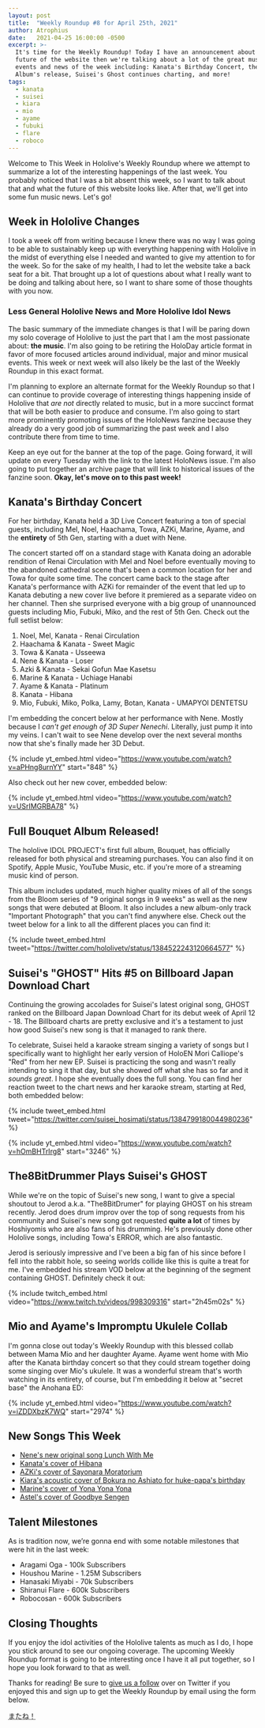 ```yaml
---
layout: post
title:  "Weekly Roundup #8 for April 25th, 2021"
author: Atrophius
date:   2021-04-25 16:00:00 -0500
excerpt: >-
  It's time for the Weekly Roundup! Today I have an announcement about the
  future of the website then we're talking about a lot of the great musical
  events and news of the week including: Kanata's Birthday Concert, the Bouquet
  Album's release, Suisei's Ghost continues charting, and more!
tags:
  - kanata
  - suisei
  - kiara
  - mio
  - ayame
  - fubuki
  - flare
  - roboco
---
```


Welcome to This Week in Hololive's Weekly Roundup where we attempt to summarize
a lot of the interesting happenings of the last week. You probably noticed that
I was a bit absent this week, so I want to talk about that and what the future
of this website looks like. After that, we'll get into some fun music news.
Let's go!

## Week in Hololive Changes

I took a week off from writing because I knew there was no way I was going to be
able to sustainably keep up with everything happening with Hololive in the midst
of everything else I needed and wanted to give my attention to for the week. So
for the sake of my health, I had to let the website take a back seat for a bit.
That brought up a lot of questions about what I really want to be doing and
talking about here, so I want to share some of those thoughts with you now.

### Less General Hololive News and More Hololive Idol News

The basic summary of the immediate changes is that I will be paring down my solo
coverage of Hololive to just the part that I am the most passionate about:
**the music**. I'm also going to be retiring the HoloDay article format in favor
of more focused articles around individual, major and minor musical events. This
week or next week will also likely be the last of the Weekly Roundup in this
exact format.

I'm planning to explore an alternate format for the Weekly Roundup so that I can
continue to provide coverage of interesting things happening inside of Hololive
that _are not_ directly related to music, but in a more succinct format that
will be both easier to produce and consume. I'm also going to start more
prominently promoting issues of the HoloNews fanzine because they already do a
very good job of summarizing the past week and I also contribute there from time
to time.

Keep an eye out for the banner at the top of the page. Going forward, it will
update on every Tuesday with the link to the latest HoloNews issue. I'm also
going to put together an archive page that will link to historical issues of
the fanzine soon. **Okay, let's move on to this past week!**

## Kanata's Birthday Concert

For her birthday, Kanata held a 3D Live Concert featuring a ton of special guests, including Mel, Noel, Haachama, Towa, AZKi, Marine, Ayame, and the **entirety** of 5th Gen, starting with a duet with Nene.

The concert started off on a standard stage with Kanata doing an adorable rendition of Renai Circulation with Mel and Noel before eventually moving to the abandoned cathedral scene that's been a common location for her and Towa for quite some time. The concert came back to the stage after Kanata's performance with AZKi for remainder of the event that led up to Kanata debuting a new cover live before it premiered as a separate video on her channel. Then she surprised everyone with a big group of unannounced guests including Mio, Fubuki, Miko, and the rest of 5th Gen. Check out the full setlist below:

1. Noel, Mel, Kanata - Renai Circulation
2. Haachama & Kanata - Sweet Magic
3. Towa & Kanata - Usseewa
4. Nene & Kanata - Loser
5. Azki & Kanata - Sekai Gofun Mae Kasetsu
6. Marine & Kanata - Uchiage Hanabi
7. Ayame & Kanata - Platinum
8. Kanata - Hibana
9. Mio, Fubuki, Miko, Polka, Lamy, Botan, Kanata - UMAPYOI DENTETSU

I'm embedding the concert below at her performance with Nene. Mostly because I *can't get enough of 3D Super Nenechi*. Literally, just pump it into my veins. I can't wait to see Nene develop over the next several months now that she's finally made her 3D Debut.

{% include yt_embed.html video="https://www.youtube.com/watch?v=aPHng8urnYY" start="848" %}

Also check out her new cover, embedded below:

{% include yt_embed.html video="https://www.youtube.com/watch?v=USrIMGRBA78" %}

## Full Bouquet Album Released!

The hololive IDOL PROJECT's first full album, Bouquet, has officially released for both physical and streaming purchases. You can also find it on Spotify, Apple Music, YouTube Music, etc. if you're more of a streaming music kind of person.

This album includes updated, much higher quality mixes of all of the songs from the Bloom series of "9 original songs in 9 weeks" as well as the new songs that were debuted at Bloom. It also includes a new album-only track "Important Photograph" that you can't find anywhere else. Check out the tweet below for a link to all the different places you can find it:

{% include tweet_embed.html tweet="https://twitter.com/hololivetv/status/1384522243120664577" %}

## Suisei's "GHOST" Hits #5 on Billboard Japan Download Chart

Continuing the growing accolades for Suisei's latest original song, GHOST ranked on the Billboard Japan Download Chart for its debut week of April 12 - 18. The Billboard charts are pretty exclusive and it's a testament to just how good Suisei's new song is that it managed to rank there.

To celebrate, Suisei held a karaoke stream singing a variety of songs but I specifically want to highlight her early version of HoloEN Mori Calliope's "Red" from her new EP. Suisei is practicing the song and wasn't really intending to sing it that day, but she showed off what she has so far and it *sounds great*. I hope she eventually does the full song. You can find her reaction tweet to the chart news and her karaoke stream, starting at Red, both embedded below:

{% include tweet_embed.html tweet="https://twitter.com/suisei_hosimati/status/1384799180044980236" %}

{% include yt_embed.html video="https://www.youtube.com/watch?v=hOmBHTrIrg8" start="3246" %}

## The8BitDrummer Plays Suisei's GHOST

While we're on the topic of Suisei's new song, I want to give a special shoutout to Jerod a.k.a. "The8BitDrumer" for playing GHOST on his stream recently. Jerod does drum improv over the top of song requests from his community and Suisei's new song got requested **quite a lot** of times by Hoshiyomis who are also fans of his drumming. He's previously done other Hololive songs, including Towa's ERROR, which are also fantastic.

Jerod is seriously impressive and I've been a big fan of his since before I fell into the rabbit hole, so seeing worlds collide like this is quite a treat for me. I've embedded his stream VOD below at the beginning of the segment containing GHOST. Definitely check it out:

{% include twitch_embed.html video="https://www.twitch.tv/videos/998309316" start="2h45m02s" %}

## Mio and Ayame's Impromptu Ukulele Collab

I'm gonna close out today's Weekly Roundup with this blessed collab between Mama Mio and her daughter Ayame. Ayame went home with Mio after the Kanata birthday concert so that they could stream together doing some singing over Mio's ukulele. It was a wonderful stream that's worth watching in its entirety, of course, but I'm embedding it below at "secret base" the Anohana ED:

{% include yt_embed.html video="https://www.youtube.com/watch?v=iZDDXbzK7WQ" start="2974" %}

## New Songs This Week

- [Nene's new original song Lunch With Me](https://www.youtube.com/watch?v=3BDefdMXWkI)
- [Kanata's cover of Hibana](https://www.youtube.com/watch?v=USrIMGRBA78)
- [AZKi's cover of Sayonara Moratorium](https://www.youtube.com/watch?v=hV0dxmUf59U)
- [Kiara's acoustic cover of Bokura no Ashiato for huke-papa's birthday](https://www.youtube.com/watch?v=98Yx9TuE09A)
- [Marine's cover of Yona Yona Yona](https://www.youtube.com/watch?v=vFunN0xiZAQ)
- [Astel's cover of Goodbye Sengen](https://www.youtube.com/watch?v=bEscerJrbTA)

## Talent Milestones

As is tradition now, we’re gonna end with some notable milestones that were hit in the last week:

- Aragami Oga - 100k Subscribers
- Houshou Marine - 1.25M Subscribers
- Hanasaki Miyabi - 70k Subscribers
- Shiranui Flare - 600k Subscribers
- Robocosan - 600k Subscribers

## Closing Thoughts

If you enjoy the idol activities of the Hololive talents as much as I do, I hope
you stick around to see our ongoing coverage. The upcoming Weekly Roundup format
is going to be interesting once I have it all put together, so I hope you look
forward to that as well.

Thanks for reading! Be sure to [give us a follow][TWIHLTwitter] over on Twitter
if you enjoyed this and sign up to get the Weekly Roundup by email using the
form below.

<abbr title="See you!">またね！</abbr>

[TWIHLTwitter]: <https://twitter.com/WeekInHololive>
[TWIHLResources]: </resources>